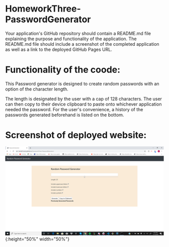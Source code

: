 # HomeworkThree-PasswordGenerator

Your application's GitHub repository should contain a README.md file explaining the purpose and functionality of the application. The README.md file should include a screenshot of the completed application as well as a link to the deployed GitHub Pages URL.

# Functionality of the coode:
This Password generator is designed to create random passwords with an option of the character length. 

The length is designated by the user with a cap of 128 characters. The user can then copy to their device clipboard to paste onto whichever application needed the password. For the user's convenience, a history of the passwords generated beforehand is listed on the bottom. 

# Screenshot of deployed website:

![Completed Application](images/screenshot_workingpassword.PNG?raw=true  "Deployed Password Generator"){:height="50%" width="50%"}

